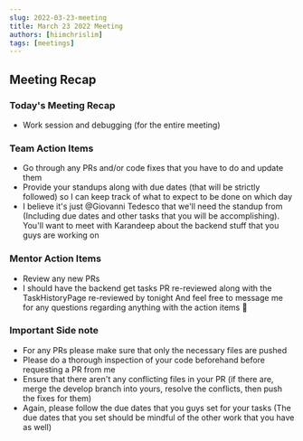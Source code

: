 ```yaml
---
slug: 2022-03-23-meeting
title: March 23 2022 Meeting
authors: [hiimchrislim]
tags: [meetings]
---
```



## Meeting Recap

<!-- truncate -->

### Today's Meeting Recap
- Work session and debugging (for the entire meeting)

### Team Action Items
- Go through any PRs and/or code fixes that you have to do and update them
- Provide your standups along with due dates (that will be strictly followed) so I can keep track of what to expect to be done on which day
- I believe it's just @Giovanni Tedesco that we'll need the standup from (Including due dates and other tasks that you will be accomplishing). You'll want to meet with Karandeep about the backend stuff that you guys are working on 

### Mentor Action Items
- Review any new PRs 
- I should have the backend get tasks PR re-reviewed along with the TaskHistoryPage re-reviewed by tonight
And feel free to message me for any questions regarding anything with the action items 🙂

### Important Side note
- For any PRs please make sure that only the necessary files are pushed
- Please do a thorough inspection of your code beforehand before requesting a PR from me
- Ensure that there aren't any conflicting files in your PR (if there are, merge the develop branch into yours, resolve the conflicts, then push the fixes for them)
- Again, please follow the due dates that you guys set for your tasks (The due dates that you set should be mindful of the other work that you have as well) 